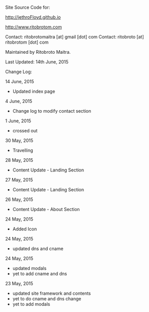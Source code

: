 Site Source Code for:

http://jethroFloyd.github.io 

http://www.ritobrotom.com

Contact: ritobrotomaitra [at] gmail [dot] com
Contact: ritobroto [at] ritobrotom [dot] com

Maintained by Ritobroto Maitra.

Last Updated: 14th June, 2015

Change Log:

14 June, 2015

- Updated index page

4 June, 2015

- Change log to modify contact section

1 June, 2015

- crossed out

30 May, 2015

- Travelling

28 May, 2015

- Content Update - Landing Section

27 May, 2015

- Content Update - Landing Section

26 May, 2015

- Content Update - About Section

24 May, 2015

- Added Icon

24 May, 2015

- updated dns and cname

24 May, 2015

- updated modals
- yet to add cname and dns

23 May, 2015

- updated site framework and contents
- yet to do cname and dns change
- yet to add modals
